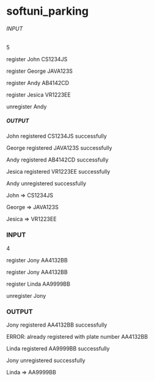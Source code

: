 # softuni_parking
###### INPUT
5

register John CS1234JS

register George JAVA123S

register Andy AB4142CD

register Jesica VR1223EE

unregister Andy
##### OUTPUT
John registered CS1234JS successfully

George registered JAVA123S successfully

Andy registered AB4142CD successfully

Jesica registered VR1223EE successfully

Andy unregistered successfully

John => CS1234JS

George => JAVA123S

Jesica => VR1223EE

### INPUT
4

register Jony AA4132BB

register Jony AA4132BB

register Linda AA9999BB

unregister Jony

### OUTPUT
Jony registered AA4132BB successfully

ERROR: already registered with plate number AA4132BB

Linda registered AA9999BB successfully

Jony unregistered successfully

Linda => AA9999BB




